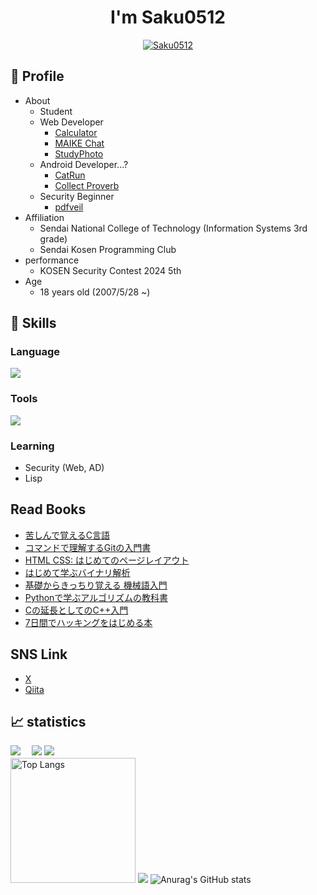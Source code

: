 <h1 align="center">I'm Saku0512</h1>

<p align="center"> 
  <a href="https://github.com/ryo-ma/github-profile-trophy"><img src="https://github-profile-trophy.vercel.app/?username=Saku0512&column=7&theme=onedark&margin-w=10&margin-h=10" alt="Saku0512" /></a>
</p>

## 📝 Profile
- About
  - Student
  - Web Developer
    - [Calculator](https://github.com/Saku0512/school_Calculator)
    - [MAIKE Chat](https://github.com/Saku0512/school_MAIKEChat)
    - [StudyPhoto](https://studyphoto.net)
  - Android Developer...?
    - [CatRun](https://github.com/Saku0512/CatRun)
    - [Collect Proverb](https://github.com/Saku0512/Collect-Proverb)
  - Security Beginner
    - [pdfveil](https://github.com/pdfveil)
- Affiliation
  - Sendai National College of Technology (Information Systems 3rd grade)
  - Sendai Kosen Programming Club
- performance
  - KOSEN Security Contest 2024 5th
- Age
  - 18 years old (2007/5/28 ~)

## 🌱 Skills
### Language
<img src="https://skillicons.dev/icons?i=py,c,cpp,html,css,js,svelte,php,java,go&theme=dark"/>

### Tools
<img src="https://skillicons.dev/icons?i=git,github,ubuntu,unity,vscode,androidstudio&theme=dark" />

### Learning
- Security (Web, AD)
- Lisp

## Read Books
- [苦しんで覚えるC言語](https://www.amazon.co.jp/%E8%8B%A6%E3%81%97%E3%82%93%E3%81%A7%E8%A6%9A%E3%81%88%E3%82%8BC%E8%A8%80%E8%AA%9E-MMGames/dp/4798030147)
- [コマンドで理解するGitの入門書](https://www.amazon.co.jp/%E3%82%B3%E3%83%9E%E3%83%B3%E3%83%89%E3%81%A7%E7%90%86%E8%A7%A3%E3%81%99%E3%82%8BGit%E3%81%AE%E5%85%A5%E9%96%80%E6%9B%B8-Git-2-26-%E5%AF%BE%E5%BF%9C-%E8%BE%9B%E5%B3%B6%E4%BF%A1%E8%8A%B3-ebook/dp/B086WR7FM1)
- [HTML CSS: はじめてのページレイアウト](https://www.amazon.co.jp/HTML-CSS-%E3%81%AF%E3%81%98%E3%82%81%E3%81%A6%E3%81%AE%E3%83%9A%E3%83%BC%E3%82%B8%E3%83%AC%E3%82%A4%E3%82%A2%E3%82%A6%E3%83%88-%E4%BA%95%E4%B8%8A-%E4%BF%A1%E5%B9%B8-ebook/dp/B01JIQZUP6)
- [はじめて学ぶバイナリ解析](https://www.amazon.co.jp/%E3%81%AF%E3%81%98%E3%82%81%E3%81%A6%E5%AD%A6%E3%81%B6%E3%83%90%E3%82%A4%E3%83%8A%E3%83%AA%E8%A7%A3%E6%9E%90-%E4%B8%8D%E6%AD%A3%E3%81%AA%E3%82%B3%E3%83%BC%E3%83%89%E3%81%8B%E3%82%89%E3%82%B3%E3%83%B3%E3%83%94%E3%83%A5%E3%83%BC%E3%82%BF%E3%82%92%E5%AE%88%E3%82%8B%E3%82%B5%E3%82%A4%E3%83%90%E3%83%BC%E3%82%BB%E3%82%AD%E3%83%A5%E3%83%AA%E3%83%86%E3%82%A3%E6%8A%80%E8%A1%93-OnDeck-Books%EF%BC%88NextPublishing%EF%BC%89-%E5%B0%8F%E6%9E%97-%E4%BD%90%E4%BF%9D-ebook/dp/B084R85269)
- [基礎からきっちり覚える 機械語入門](https://www.amazon.co.jp/%E5%9F%BA%E7%A4%8E%E3%81%8B%E3%82%89%E3%81%8D%E3%81%A3%E3%81%A1%E3%82%8A%E8%A6%9A%E3%81%88%E3%82%8B-%E6%A9%9F%E6%A2%B0%E8%AA%9E%E5%85%A5%E9%96%80-%E6%B8%A1%E8%BE%BA%E5%BE%B9-ebook/dp/B00JXBRF5U)
- [Pythonで学ぶアルゴリズムの教科書](https://www.amazon.co.jp/Python%E3%81%A7%E5%AD%A6%E3%81%B6%E3%82%A2%E3%83%AB%E3%82%B4%E3%83%AA%E3%82%BA%E3%83%A0%E3%81%AE%E6%95%99%E7%A7%91%E6%9B%B8-%E4%B8%80%E7%94%9F%E3%83%A2%E3%83%8E%E3%81%AE%E7%9F%A5%E8%AD%98%E3%81%A8%E6%8A%80%E8%A1%93%E3%82%92%E8%BA%AB%E3%81%AB%E3%81%A4%E3%81%91%E3%82%8B-%E5%BB%A3%E7%80%AC-%E8%B1%AA-ebook/dp/B08Z76JYDC)
- [Cの延長としてのC++入門](https://www.amazon.co.jp/%EF%BC%A3%E3%81%AE%E5%BB%B6%E9%95%B7%E3%81%A8%E3%81%97%E3%81%A6%E3%81%AE-C-%E5%85%A5%E9%96%80-%E7%AC%AC%EF%BC%92%E7%89%88-Programming-Place-ebook/dp/B08F23PDX5)
- [7日間でハッキングをはじめる本](https://www.shoeisha.co.jp/book/detail/9784798181578)

## SNS Link 
- [X](https://x.com/Saku_0512_sec)
- [Qiita](https://qiita.com/Saku0512)

## 📈 statistics
![](http://github-profile-summary-cards.vercel.app/api/cards/profile-details?username=Saku0512&theme=github_dark)　
![](http://github-profile-summary-cards.vercel.app/api/cards/productive-time?username=Saku0512&utcOffset=9&theme=github_dark)
![](https://github-profile-summary-cards.vercel.app/api/cards/most-commit-language?username=Saku0512&theme=github_dark) <br>
<img alt="Top Langs" height="200px" src="https://github-readme-stats.vercel.app/api/top-langs/?username=Saku0512&show_icons=true&theme=dark" />
![](https://github-profile-summary-cards.vercel.app/api/cards/repos-per-language?username=Saku0512&theme=github_dark)
![Anurag's GitHub stats](https://github-readme-stats.vercel.app/api?username=Saku0512&show_icons=true&theme=transparent)


<!---
ComonRaven/ComonRaven is a ✨ special ✨ repository because its `README.md` (this file) appears on your GitHub profile.
You can click the Preview link to take a look at your changes.
--->
